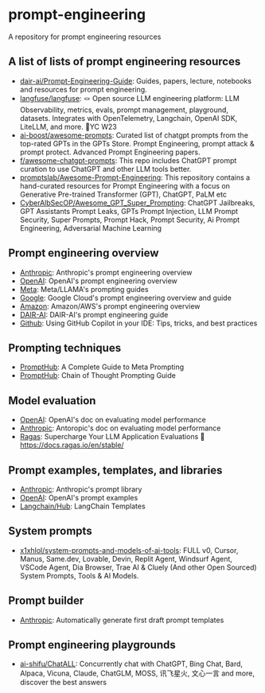 # prompt-engineering
A repository for prompt engineering resources 

## A list of lists of prompt engineering resources
- [dair-ai/Prompt-Engineering-Guide](https://github.com/dair-ai/Prompt-Engineering-Guide): Guides, papers, lecture, notebooks and resources for prompt engineering. 
- [langfuse/langfuse](https://github.com/langfuse/langfuse): 🪢 Open source LLM engineering platform: LLM Observability, metrics, evals, prompt management, playground, datasets. Integrates with OpenTelemetry, Langchain, OpenAI SDK, LiteLLM, and more. 🍊YC W23
- [ai-boost/awesome-prompts](https://github.com/ai-boost/awesome-prompts): Curated list of chatgpt prompts from the top-rated GPTs in the GPTs Store. Prompt Engineering, prompt attack & prompt protect. Advanced Prompt Engineering papers.
- [f/awesome-chatgpt-prompts](https://github.com/f/awesome-chatgpt-prompts): This repo includes ChatGPT prompt curation to use ChatGPT and other LLM tools better.
- [promptslab/Awesome-Prompt-Engineering](https://github.com/promptslab/Awesome-Prompt-Engineering): This repository contains a hand-curated resources for Prompt Engineering with a focus on Generative Pre-trained Transformer (GPT), ChatGPT, PaLM etc
- [CyberAlbSecOP/Awesome_GPT_Super_Prompting](https://github.com/CyberAlbSecOP/Awesome_GPT_Super_Prompting): ChatGPT Jailbreaks, GPT Assistants Prompt Leaks, GPTs Prompt Injection, LLM Prompt Security, Super Prompts, Prompt Hack, Prompt Security, Ai Prompt Engineering, Adversarial Machine Learning

## Prompt engineering overview 
- [Anthropic](https://docs.anthropic.com/en/docs/build-with-claude/prompt-engineering/overview): Anthropic's prompt engineering overview 
- [OpenAI](https://platform.openai.com/docs/guides/prompt-engineering/prompt-engineering): OpenAI's prompt engineering overview 
- [Meta](https://www.llama.com/docs/how-to-guides/prompting/): Meta/LLAMA's prompting guides 
- [Google](https://cloud.google.com/discover/what-is-prompt-engineering?hl=en): Google Cloud's prompt engineering overview and guide
- [Amazon](https://aws.amazon.com/what-is/prompt-engineering/): Amazon/AWS's prompt engineering overview
- [DAIR-AI](https://www.promptingguide.ai/): DAIR-AI's prompt engineering guide
- [Github](https://github.blog/developer-skills/github/how-to-use-github-copilot-in-your-ide-tips-tricks-and-best-practices/): Using GitHub Copilot in your IDE: Tips, tricks, and best practices

## Prompting techniques
- [PromptHub](https://www.prompthub.us/blog/a-complete-guide-to-meta-prompting): A Complete Guide to Meta Prompting
- [PromptHub](https://www.prompthub.us/blog/chain-of-thought-prompting-guide): Chain of Thought Prompting Guide

## Model evaluation
- [OpenAI](https://platform.openai.com/docs/guides/evals): OpenAI's doc on evaluating model performance 
- [Anthropic](https://docs.anthropic.com/en/docs/test-and-evaluate/develop-tests): Antoropic's doc on evaluating model performance 
- [Ragas](https://github.com/explodinggradients/ragas): Supercharge Your LLM Application Evaluations 🚀 https://docs.ragas.io/en/stable/

## Prompt examples, templates, and libraries 
- [Anthropic](https://docs.anthropic.com/en/resources/prompt-library/library): Anthropic's prompt library
- [OpenAI](https://platform.openai.com/docs/examples): OpenAI's prompt examples
- [Langchain/Hub](https://smith.langchain.com/hub): LangChain Templates

## System prompts
- [x1xhlol/system-prompts-and-models-of-ai-tools](https://github.com/x1xhlol/system-prompts-and-models-of-ai-tools): FULL v0, Cursor, Manus, Same.dev, Lovable, Devin, Replit Agent, Windsurf Agent, VSCode Agent, Dia Browser, Trae AI & Cluely (And other Open Sourced) System Prompts, Tools & AI Models.

## Prompt builder
- [Anthropic](https://docs.anthropic.com/en/docs/build-with-claude/prompt-engineering/prompt-generator): Automatically generate first draft prompt templates

## Prompt engineering playgrounds
- [ai-shifu/ChatALL](https://github.com/ai-shifu/ChatALL): Concurrently chat with ChatGPT, Bing Chat, Bard, Alpaca, Vicuna, Claude, ChatGLM, MOSS, 讯飞星火, 文心一言 and more, discover the best answers
